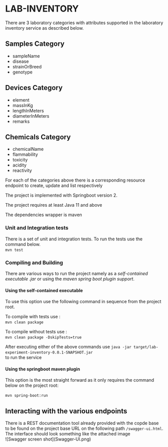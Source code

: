 # LAB-INVENTORY 

There are 3 laboratory categories with attributes supported in the laboratory inventory service as described below.
## Samples Category
- sampleName
- disease
- strainOrBreed
- genotype

## Devices Category
- element
- massInKg
- lengthInMeters
- diameterInMeters
- remarks

## Chemicals Category
- chemicalName
- flammability
- toxicity
- acidity
- reactivity

<p>For each of the categories above there is a corresponding resource endpoint to create, update and list respectively </p>
<p>The project is implemented with Springboot version 2. </p>
<p>The project requires at least Java 11 and above</p>
<p>The dependencies wrapper is maven</p>


### Unit and Integration tests
There is a set of unit and integration tests. To run the tests use the command below.<br/>
<code>mvn  test </code>

### Compiling and Building

There are various ways to run the project namely as a <em> self-contained executable .jar </em> or using the <em> maven spring boot plugin support</em>.

#### Using the self-contained executable

To use this option use the following command in sequence from the project root.

<p>To compile with tests use : <br/><code>mvn clean package</code> </p>
<p>To compile without tests use :<br/> <code>mvn clean package -DskipTests=true </code></p>

<p>After executing either of the above commands use <code>java -jar target/lab-experiment-inventory-0.0.1-SNAPSHOT.jar
</code> to run the service</p>


#### Using the springboot maven plugin
This option is the most straight forward as it only requires the command below on the project root:
<p><code>mvn spring-boot:run</code></p>

## Interacting with the various endpoints
 <p>There is a REST documentation tool already provided with the copde base to be found on the project base URL on the following path <code>/swagger-ui.html</code>. 
    The interface should look something like the attached image<br/>
    ![Swagger screen shot](Swagger-UI.png)
</p>